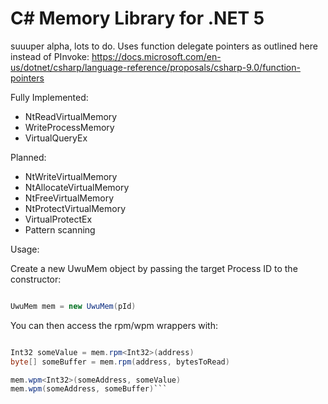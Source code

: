 # C# Memory Library for .NET 5


suuuper alpha, lots to do. Uses function delegate pointers as outlined here instead of PInvoke: https://docs.microsoft.com/en-us/dotnet/csharp/language-reference/proposals/csharp-9.0/function-pointers

  Fully Implemented:
   - NtReadVirtualMemory
   - WriteProcessMemory
   - VirtualQueryEx
 
  Planned:
   - NtWriteVirtualMemory
   - NtAllocateVirtualMemory
   - NtFreeVirtualMemory
   - NtProtectVirtualMemory
   - VirtualProtectEx
   - Pattern scanning

Usage:
  
Create a new UwuMem object by passing the target Process ID to the constructor:


```csharp

UwuMem mem = new UwuMem(pId)
```

You can then access the rpm/wpm wrappers with:

```csharp

Int32 someValue = mem.rpm<Int32>(address)
byte[] someBuffer = mem.rpm(address, bytesToRead)

mem.wpm<Int32>(someAddress, someValue)
mem.wpm(someAddress, someBuffer)```
